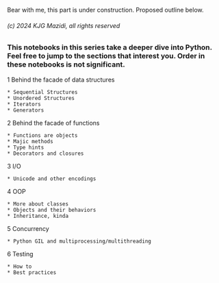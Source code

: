 Bear with me, this part is under construction. Proposed outline below. 

###### (c) 2024 KJG Mazidi, all rights reserved

### This notebooks in this series take a deeper dive into Python. Feel free to jump to the sections that interest you. Order in these notebooks is not significant.

1 Behind the facade of data structures

	* Sequential Structures
	* Unordered Structures
	* Iterators
	* Generators
	
2 Behind the facade of functions

	* Functions are objects
	* Majic methods
	* Type hints
	* Decorators and closures

3 I/O

	* Unicode and other encodings

4 OOP

	* More about classes
	* Objects and their behaviors
	* Inheritance, kinda

5 Concurrency

	* Python GIL and multiprocessing/multithreading


6 Testing

	* How to
	* Best practices

